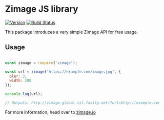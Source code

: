 # Zimage JS library
[![Version](http://img.shields.io/npm/v/zimage.svg)](https://www.npmjs.org/package/zimage)
[![Build Status](https://travis-ci.org/simplethingsllc/zimage-lib.svg?branch=master)](https://travis-ci.org/simplethingsllc/zimage-lib)

This package introduces a very simple Zimage API for free usage.

## Usage
```js

const zimage = require('zimage');

const url = zimage('https://example.com/image.jpg', {
  blur: 3,
  width: 200
});

console.log(url);

// Outputs: http://zimage.global.ssl.fastly.net/?url=http://example.com/image.jpg&w=200&blur=3
```

For more information, head over to [zimage.io](https://zimage.io)
